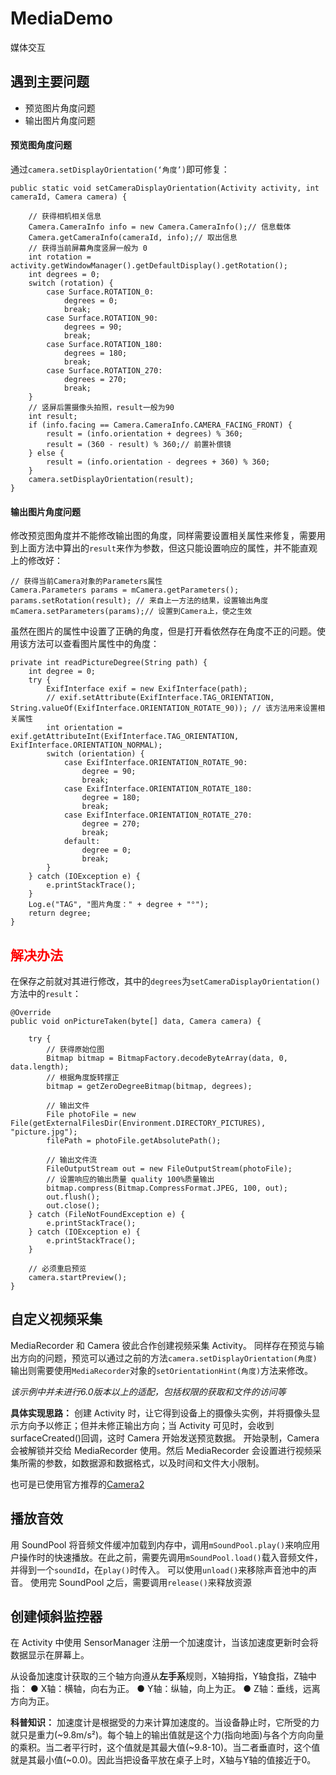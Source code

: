 # MediaDemo
媒体交互

## 遇到主要问题

* 预览图片角度问题
* 输出图片角度问题

#### 预览图角度问题

通过`camera.setDisplayOrientation(‘角度’)`即可修复：

```
public static void setCameraDisplayOrientation(Activity activity, int cameraId, Camera camera) {

    // 获得相机相关信息
    Camera.CameraInfo info = new Camera.CameraInfo();// 信息载体
    Camera.getCameraInfo(cameraId, info);// 取出信息
    // 获得当前屏幕角度竖屏一般为 0
    int rotation = activity.getWindowManager().getDefaultDisplay().getRotation();
    int degrees = 0;
    switch (rotation) {
        case Surface.ROTATION_0:
            degrees = 0;
            break;
        case Surface.ROTATION_90:
            degrees = 90;
            break;
        case Surface.ROTATION_180:
            degrees = 180;
            break;
        case Surface.ROTATION_270:
            degrees = 270;
            break;
    }
    // 竖屏后置摄像头拍照，result一般为90
    int result;
    if (info.facing == Camera.CameraInfo.CAMERA_FACING_FRONT) {
        result = (info.orientation + degrees) % 360;
        result = (360 - result) % 360;// 前置补偿镜
    } else {
        result = (info.orientation - degrees + 360) % 360;
    }
    camera.setDisplayOrientation(result);
}
```

#### 输出图片角度问题

修改预览图角度并不能修改输出图的角度，同样需要设置相关属性来修复，需要用到上面方法中算出的`result`来作为参数，但这只能设置响应的属性，并不能直观上的修改好：

```
// 获得当前Camera对象的Parameters属性
Camera.Parameters params = mCamera.getParameters();
params.setRotation(result); // 来自上一方法的结果，设置输出角度
mCamera.setParameters(params);// 设置到Camera上，使之生效
```

虽然在图片的属性中设置了正确的角度，但是打开看依然存在角度不正的问题。使用该方法可以查看图片属性中的角度：

```
private int readPictureDegree(String path) {
    int degree = 0;
    try {
        ExifInterface exif = new ExifInterface(path);
        // exif.setAttribute(ExifInterface.TAG_ORIENTATION, String.valueOf(ExifInterface.ORIENTATION_ROTATE_90)); // 该方法用来设置相关属性
        int orientation = exif.getAttributeInt(ExifInterface.TAG_ORIENTATION, ExifInterface.ORIENTATION_NORMAL);
        switch (orientation) {
            case ExifInterface.ORIENTATION_ROTATE_90:
                degree = 90;
                break;
            case ExifInterface.ORIENTATION_ROTATE_180:
                degree = 180;
                break;
            case ExifInterface.ORIENTATION_ROTATE_270:
                degree = 270;
                break;
            default:
                degree = 0;
                break;
        }
    } catch (IOException e) {
        e.printStackTrace();
    }
    Log.e("TAG", "图片角度：" + degree + "°");
    return degree;
}
```

<font color=red>解决办法</font>
-------
在保存之前就对其进行修改，其中的`degrees`为`setCameraDisplayOrientation()`方法中的`result`：

```
@Override
public void onPictureTaken(byte[] data, Camera camera) {

    try {
        // 获得原始位图
        Bitmap bitmap = BitmapFactory.decodeByteArray(data, 0, data.length);
        // 根据角度旋转摆正
        bitmap = getZeroDegreeBitmap(bitmap, degrees);

        // 输出文件
        File photoFile = new File(getExternalFilesDir(Environment.DIRECTORY_PICTURES), "picture.jpg");
        filePath = photoFile.getAbsolutePath();

        // 输出文件流
        FileOutputStream out = new FileOutputStream(photoFile);
        // 设置响应的输出质量 quality 100%质量输出
        bitmap.compress(Bitmap.CompressFormat.JPEG, 100, out);
        out.flush();
        out.close();
    } catch (FileNotFoundException e) {
        e.printStackTrace();
    } catch (IOException e) {
        e.printStackTrace();
    }

    // 必须重启预览
    camera.startPreview();
}
```


## 自定义视频采集

MediaRecorder 和 Camera 彼此合作创建视频采集 Activity。
同样存在预览与输出方向的问题，预览可以通过之前的方法`camera.setDisplayOrientation(角度)`输出则需要使用`MediaRecorder`对象的`setOrientationHint(角度)`方法来修改。

_该示例中并未进行6.0版本以上的适配，包括权限的获取和文件的访问等_

**具体实现思路：**
创建 Activity 时，让它得到设备上的摄像头实例，并将摄像头显示方向予以修正；但并未修正输出方向；当 Activity 可见时，会收到 surfaceCreated()回调，这时 Camera 开始发送预览数据。
开始录制，Camera 会被解锁并交给 MediaRecorder 使用。然后 MediaRecorder 会设置进行视频采集所需的参数，如数据源和数据格式，以及时间和文件大小限制。

也可是已使用官方推荐的[Camera2](https://github.com/googlesamples/android-Camera2Video/#readme)

## 播放音效

用 SoundPool 将音频文件缓冲加载到内存中，调用`mSoundPool.play()`来响应用户操作时的快速播放。在此之前，需要先调用`mSoundPool.load()`载入音频文件，并得到一个`soundId`，在`play()`时传入。
可以使用`unload()`来移除声音池中的声音。
使用完 SoundPool 之后，需要调用`release()`来释放资源

## 创建倾斜监控器

在 Activity 中使用 SensorManager 注册一个加速度计，当该加速度更新时会将数据显示在屏幕上。

从设备加速度计获取的三个轴方向遵从**左手系**规则，X轴拇指，Y轴食指，Z轴中指：
● X轴：横轴，向右为正。
● Y轴：纵轴，向上为正。
● Z轴：垂线，远离方向为正。

**科普知识：**
加速度计是根据受的力来计算加速度的。当设备静止时，它所受的力就只是重力(~9.8m/s²)。每个轴上的输出值就是这个力(指向地面)与各个方向向量的乘积。当二者平行时，这个值就是其最大值(~9.8-10)。当二者垂直时，这个值就是其最小值(~0.0)。因此当把设备平放在桌子上时，X轴与Y轴的值接近于0。
